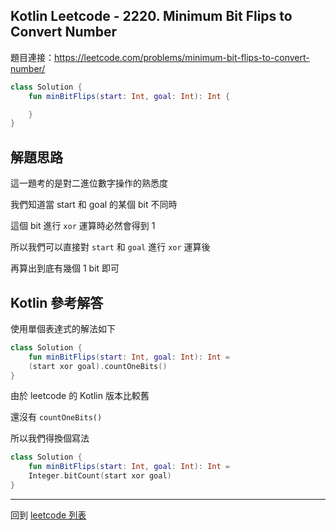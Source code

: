 ## Kotlin Leetcode - 2220. Minimum Bit Flips to Convert Number

題目連接：<https://leetcode.com/problems/minimum-bit-flips-to-convert-number/>

```kotlin
class Solution {
    fun minBitFlips(start: Int, goal: Int): Int {

    }
}
```

## 解題思路

這一題考的是對二進位數字操作的熟悉度

我們知道當 start 和 goal 的某個 bit 不同時

這個 bit 進行 `xor` 運算時必然會得到 1

所以我們可以直接對 `start` 和 `goal` 進行 `xor` 運算後

再算出到底有幾個 1 bit 即可

## Kotlin 參考解答

使用單個表達式的解法如下

```kotlin
class Solution {
    fun minBitFlips(start: Int, goal: Int): Int =
    (start xor goal).countOneBits()
}
```

由於 leetcode 的 Kotlin 版本比較舊 

還沒有 `countOneBits()`
 
所以我們得換個寫法

```kotlin
class Solution {
    fun minBitFlips(start: Int, goal: Int): Int =
    Integer.bitCount(start xor goal)
}
```

------

回到 [leetcode 列表](index.md)
